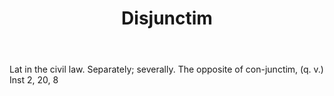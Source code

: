 ---
title: Disjunctim
letter: D
permalink: "/definitions/bld-disjunctim.html"
body: Lat in the civil law. Separately; severally. The opposite of con-junctim, (q.
  v.) Inst 2, 20, 8
published_at: '2018-07-07'
source: Black's Law Dictionary 2nd Ed (1910)
layout: post
---